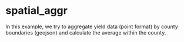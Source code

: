 # spatial_aggr

In this example, we try to aggregate yield data (point format) by county boundaries (geojson) and calculate the average within the county.
